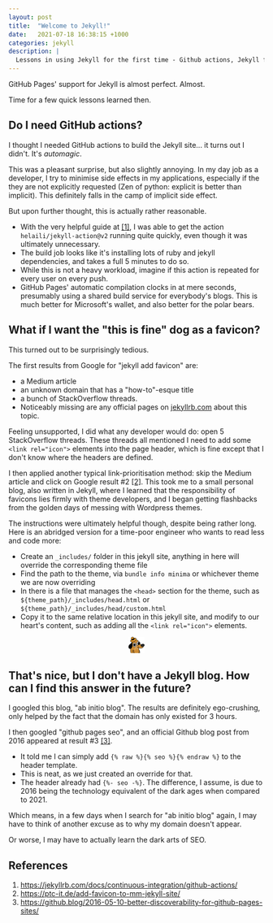 ```yaml
---
layout: post
title:  "Welcome to Jekyll!"
date:   2021-07-18 16:38:15 +1000
categories: jekyll
description: |
  Lessons in using Jekyll for the first time - Github actions, Jekyll favicon, and SEO
---
```

GitHub Pages' support for Jekyll is almost perfect. Almost.

Time for a few quick lessons learned then.

## Do I need GitHub actions?
I thought I needed GitHub actions to build the Jekyll site... it turns out I didn't. It's *automagic*.

This was a pleasant surprise, but also slightly annoying. In my day job as a developer, I try to minimise side effects in my applications, especially if the they are not explicitly requested (Zen of python: explicit is better than implicit). This definitely falls in the camp of implicit side effect.

But upon further thought, this is actually rather reasonable.
- With the very helpful guide at [[1]](#ref1), I was able to get the action `helaili/jekyll-action@v2` running quite quickly, even though it was ultimately unnecessary.
- The build job looks like it's installing lots of ruby and jekyll dependencies, and takes a full 5 minutes to do so.
- While this is not a heavy workload, imagine if this action is repeated for every user on every push.
- GitHub Pages' automatic compilation clocks in at mere seconds, presumably using a shared build service for everybody's blogs. This is much better for Microsoft's wallet, and also better for the polar bears.

## What if I want the "this is fine" dog as a favicon?
This turned out to be surprisingly tedious.

The first results from Google for "jekyll add favicon" are:
- a Medium article
- an unknown domain that has a "how-to"-esque title
- a bunch of StackOverflow threads.
- Noticeably missing are any official pages on [jekyllrb.com](jekyllrb.com) about this topic.

Feeling unsupported, I did what any developer would do: open 5 StackOverflow threads. These threads all mentioned I need to add some `<link rel="icon">` elements into the page header, which is fine except that I don't know where the headers are defined.

I then applied another typical link-prioritisation method: skip the Medium article and click on Google result #2 [[2]](#ref2). This took me to a small personal blog, also written in Jekyll, where I learned that the responsibility of favicons lies firmly with theme developers, and I began getting flashbacks from the golden days of messing with Wordpress themes.

The instructions were ultimately helpful though, despite being rather long. Here is an abridged version for a time-poor engineer who wants to read less and code more:
- Create an `_includes/` folder in this jekyll site, anything in here will override the corresponding theme file
- Find the path to the theme, via `bundle info minima` or whichever theme we are now overriding
- In there is a file that manages the `<head>` section for the theme, such as `${theme_path}/_includes/head.html` or `${theme_path}/_includes/head/custom.html`
- Copy it to the same relative location in this jekyll site, and modify to our heart's content, such as adding all the `<link rel="icon">` elements.

<center><img src="/favicon-32x32.png"/></center>

## That's nice, but I don't have a Jekyll blog. How can I find this answer in the future?

I googled this blog, "ab initio blog". The results are definitely ego-crushing, only helped by the fact that the domain has only existed for 3 hours.

I then googled "github pages seo", and an official Github blog post from 2016 appeared at result #3 [[3]](#ref3).
- It told me I can simply add `{% raw %}{% seo %}{% endraw %}` to the header template.
- This is neat, as we just created an override for that.
- The header already had `{%- seo -%}`. The difference, I assume, is due to 2016 being the technology equivalent of the dark ages when compared to 2021.

Which means, in a few days when I search for "ab initio blog" again, I may have to think of another excuse as to why my domain doesn't appear.

Or worse, I may have to actually learn the dark arts of SEO.

## References

1. <a name="ref1" href="https://jekyllrb.com/docs/continuous-integration/github-actions/">https://jekyllrb.com/docs/continuous-integration/github-actions/</a>
2. <a name="ref2" href="https://ptc-it.de/add-favicon-to-mm-jekyll-site/">https://ptc-it.de/add-favicon-to-mm-jekyll-site/</a>
3. <a name="ref3" href="https://github.blog/2016-05-10-better-discoverability-for-github-pages-sites/">https://github.blog/2016-05-10-better-discoverability-for-github-pages-sites/</a>
